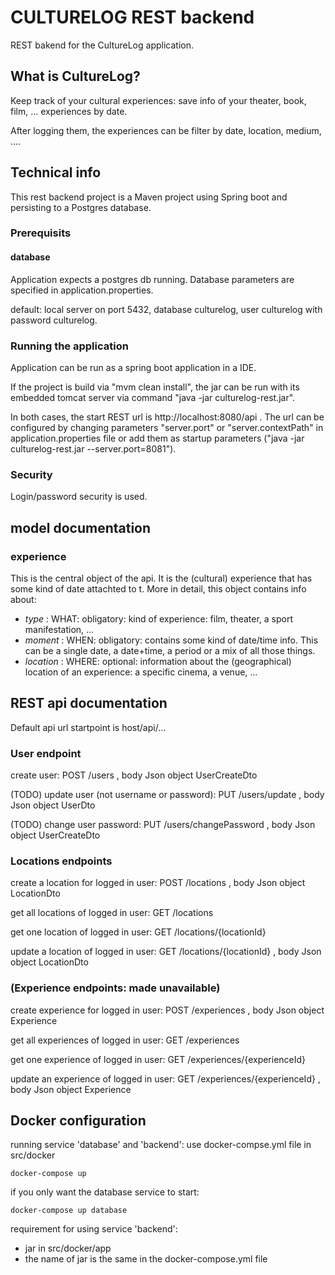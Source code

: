 # CULTURELOG REST backend

REST bakend for the CultureLog application.

## What is CultureLog?

Keep track of your cultural experiences: save info of your theater, book, film, ... experiences by date.

After logging them, the experiences can be filter by date, location, medium, ....

## Technical info

This rest backend project is a Maven project using Spring boot and persisting to a Postgres database.

### Prerequisits

#### database

Application expects a postgres db running.
Database parameters are specified in application.properties.

default: local server on port 5432, database culturelog, user culturelog with password culturelog.

### Running the application

Application can be run as a spring boot application in a IDE.

If the project is build via "mvm clean install", the jar can be run with its embedded tomcat server via command "java -jar culturelog-rest.jar".

In both cases, the start REST url is http://localhost:8080/api . 
The url can be configured by changing parameters "server.port" or "server.contextPath" in application.properties file 
or add them as startup parameters ("java -jar culturelog-rest.jar --server.port=8081").

### Security

Login/password security is used.

## model documentation

### experience

This is the central object of the api. It is the (cultural) experience that has some kind of date attachted to t.
More in detail, this object contains info about:

* *type* : WHAT: obligatory: kind of experience: film, theater, a sport manifestation, ...
* *moment* : WHEN: obligatory: contains some kind of date/time info. This can be a single date, a date+time, a period or a mix of all those things.
* *location* : WHERE: optional: information about the (geographical) location of an experience: a specific cinema, a venue, ...

## REST api documentation

Default api url startpoint is host/api/...

### User endpoint

create user: POST /users , body Json object UserCreateDto

(TODO) update user (not username or password): PUT /users/update , body Json object UserDto

(TODO) change user password: PUT /users/changePassword , body Json object UserCreateDto

### Locations endpoints

create a location for logged in user: POST /locations , body Json object LocationDto

get all locations of logged in user: GET /locations

get one location of logged in user: GET /locations/{locationId}

update a location of logged in user: GET /locations/{locationId} , body Json object LocationDto

### (Experience endpoints: made unavailable)

create experience for logged in user: POST /experiences , body Json object Experience

get all experiences of logged in user: GET /experiences

get one experience of logged in user: GET /experiences/{experienceId}

update an experience of logged in user: GET /experiences/{experienceId} , body Json object Experience

## Docker configuration

running service 'database' and 'backend': use docker-compse.yml file in src/docker

```
docker-compose up
```

if you only want the database service to start:

```
docker-compose up database
```

requirement for using service 'backend':

* jar in src/docker/app
* the name of jar is the same in the docker-compose.yml file